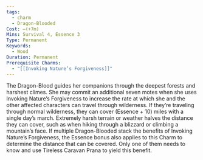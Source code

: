 ```yaml
---
tags:
  - charm
  - Dragon-Blooded
Cost: —(+7m)
Mins: Survival 4, Essence 3
Type: Permanent
Keywords:
  - Wood
Duration: Permanent
Prerequisite Charms:
  - "[[Invoking Nature’s Forgiveness]]"
---
```

The Dragon-Blood guides her companions through the deepest forests and harshest climes. She may commit an additional seven motes when she uses Invoking Nature’s Forgiveness to increase the rate at which she and the other affected characters can travel through wilderness. If they’re traveling through normal wilderness, they can cover (Essence + 10) miles with a single day’s march. Extremely harsh terrain or weather halves the distance they can cover, such as when hiking through a blizzard or climbing a mountain’s face. If multiple Dragon-Blooded stack the benefits of Invoking Nature’s Forgiveness, the Essence bonus also applies to this Charm to determine the distance that can be covered. Only one of them needs to know and use Tireless Caravan Prana to yield this benefit.